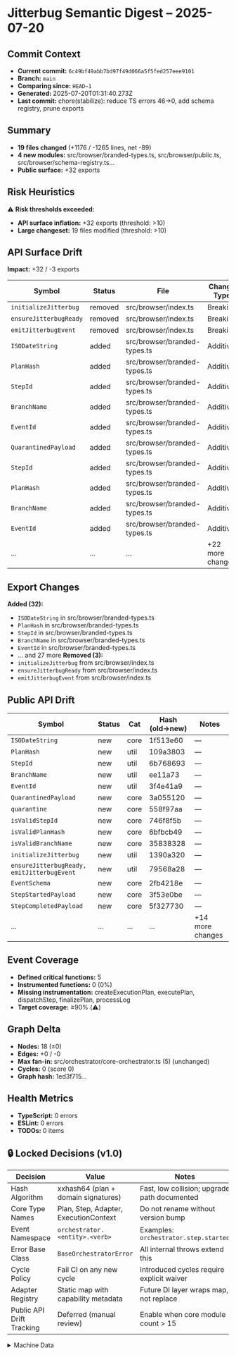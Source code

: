 # Jitterbug Semantic Digest – 2025-07-20

## Commit Context
- **Current commit:** `6c49bf49abb7bd97f49d066a5f5fed257eee9101`
- **Branch:** `main`
- **Comparing since:** `HEAD~1`
- **Generated:** 2025-07-20T01:31:40.273Z
- **Last commit:** chore(stabilize): reduce TS errors 46→0, add schema registry, prune exports

## Summary
- **19 files changed** (+1176 / -1265 lines, net -89)
- **4 new modules:** src/browser/branded-types.ts, src/browser/public.ts, src/browser/schema-registry.ts...
- **Public surface:** +32 exports

## Risk Heuristics
⚠️  **Risk thresholds exceeded:**
- **API surface inflation:** +32 exports (threshold: >10)
- **Large changeset:** 19 files modified (threshold: >10)

## API Surface Drift
**Impact:** +32 / -3 exports

| Symbol | Status | File | Change Type |
|--------|--------|------|-------------|
| `initializeJitterbug` | removed | src/browser/index.ts | Breaking |
| `ensureJitterbugReady` | removed | src/browser/index.ts | Breaking |
| `emitJitterbugEvent` | removed | src/browser/index.ts | Breaking |
| `ISODateString` | added | src/browser/branded-types.ts | Additive |
| `PlanHash` | added | src/browser/branded-types.ts | Additive |
| `StepId` | added | src/browser/branded-types.ts | Additive |
| `BranchName` | added | src/browser/branded-types.ts | Additive |
| `EventId` | added | src/browser/branded-types.ts | Additive |
| `QuarantinedPayload` | added | src/browser/branded-types.ts | Additive |
| `StepId` | added | src/browser/branded-types.ts | Additive |
| `PlanHash` | added | src/browser/branded-types.ts | Additive |
| `BranchName` | added | src/browser/branded-types.ts | Additive |
| `EventId` | added | src/browser/branded-types.ts | Additive |
| ... | ... | ... | +22 more changes |

## Export Changes
**Added (32):**
- `ISODateString` in src/browser/branded-types.ts
- `PlanHash` in src/browser/branded-types.ts
- `StepId` in src/browser/branded-types.ts
- `BranchName` in src/browser/branded-types.ts
- `EventId` in src/browser/branded-types.ts
- ... and 27 more
**Removed (3):**
- `initializeJitterbug` from src/browser/index.ts
- `ensureJitterbugReady` from src/browser/index.ts
- `emitJitterbugEvent` from src/browser/index.ts

## Public API Drift
| Symbol | Status | Cat | Hash (old→new) | Notes |
|--------|--------|-----|----------------|-------|
| `ISODateString` | new | core | 1f513e60 | — |
| `PlanHash` | new | util | 109a3803 | — |
| `StepId` | new | util | 6b768693 | — |
| `BranchName` | new | util | ee11a73 | — |
| `EventId` | new | util | 3f4e41a9 | — |
| `QuarantinedPayload` | new | core | 3a055120 | — |
| `quarantine` | new | core | 558f97aa | — |
| `isValidStepId` | new | core | 746f8f5b | — |
| `isValidPlanHash` | new | core | 6bfbcb49 | — |
| `isValidBranchName` | new | core | 35838328 | — |
| `initializeJitterbug ` | new | util | 1390a320 | — |
| `ensureJitterbugReady, emitJitterbugEvent ` | new | util | 79568a28 | — |
| `EventSchema` | new | core | 2fb4218e | — |
| `StepStartedPayload` | new | core | 3f53e0be | — |
| `StepCompletedPayload` | new | core | 5f327730 | — |
| ... | ... | ... | ... | +14 more changes |

## Event Coverage
- **Defined critical functions:** 5
- **Instrumented functions:** 0 (0%)
- **Missing instrumentation:** createExecutionPlan, executePlan, dispatchStep, finalizePlan, processLog
- **Target coverage:** ≥90% (⚠️)

## Graph Delta
- **Nodes:** 18 (±0)
- **Edges:** +0 / -0
- **Max fan-in:** src/orchestrator/core-orchestrator.ts (5) (unchanged)
- **Cycles:** 0 (score 0)
- **Graph hash:** 1ed3f715...

## Health Metrics
- **TypeScript:** 0 errors
- **ESLint:** 0 errors
- **TODOs:** 0 items

## 🔒 Locked Decisions (v1.0)
| Decision | Value | Notes |
|----------|-------|---------|
| Hash Algorithm | xxhash64 (plan + domain signatures) | Fast, low collision; upgrade path documented |
| Core Type Names | Plan, Step, Adapter, ExecutionContext | Do not rename without version bump |
| Event Namespace | `orchestrator.<entity>.<verb>` | Examples: `orchestrator.step.started` |
| Error Base Class | `BaseOrchestratorError` | All internal throws extend this |
| Cycle Policy | Fail CI on any new cycle | Introduced cycles require explicit waiver |
| Adapter Registry | Static map with capability metadata | Future DI layer wraps map, not replace |
| Public API Drift Tracking | Deferred (manual review) | Enable when core module count > 15 |

<details><summary>Machine Data</summary>

```json
{
  "timestamp": "2025-07-20T01:31:40.273Z",
  "tsErrors": 0,
  "eslintErrors": 0,
  "cycles": [],
  "graphHash": "1ed3f715",
  "netLines": -89,
  "filesChanged": 19
}
```

</details>
